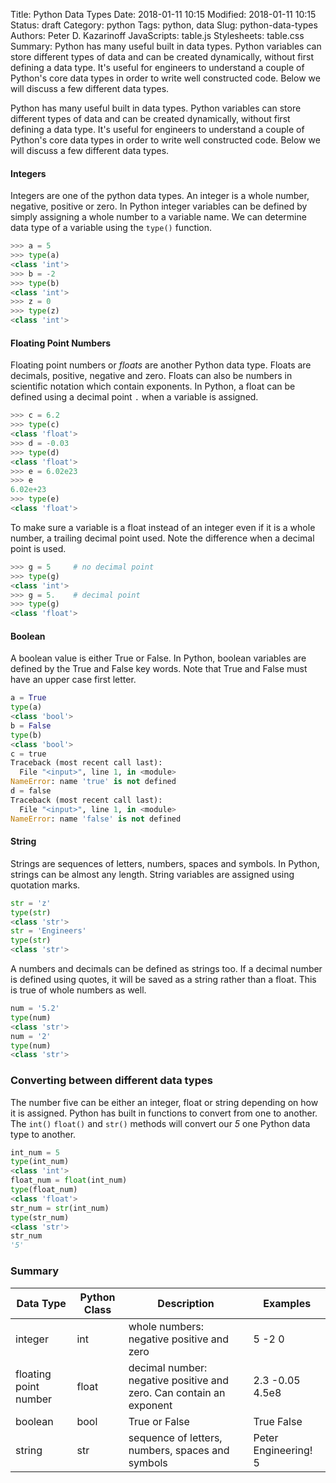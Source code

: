 Title: Python Data Types
Date: 2018-01-11 10:15
Modified: 2018-01-11 10:15
Status: draft
Category: python
Tags: python, data
Slug: python-data-types
Authors: Peter D. Kazarinoff
JavaScripts: table.js
Stylesheets: table.css
Summary: Python has many useful built in data types. Python variables can store different types of data and can be created dynamically, without first defining a data type. It's useful for engineers to understand a couple of Python's core data types in order to write well constructed code. Below we will discuss a few different data types.

Python has many useful built in data types. Python variables can store different types of data and can be created dynamically, without first defining a data type. It's useful for engineers to understand a couple of Python's core data types in order to write well constructed code. Below we will discuss a few different data types.

#### Integers

Integers are one of the python data types. An integer is a whole number, negative, positive or zero. In Python integer variables can be defined by simply assigning a whole number to a variable name. We can determine data type of a variable using the ```type()``` function.

```python
>>> a = 5
>>> type(a)
<class 'int'>
>>> b = -2
>>> type(b)
<class 'int'>
>>> z = 0
>>> type(z)
<class 'int'>
```

#### Floating Point Numbers

Floating point numbers or _floats_ are another Python data type. Floats are decimals, positive, negative and zero. Floats can also be numbers in scientific notation which contain exponents. In Python, a float can be defined using a decimal point ```.``` when a variable is assigned.

```python
>>> c = 6.2
>>> type(c)
<class 'float'>
>>> d = -0.03
>>> type(d)
<class 'float'>
>>> e = 6.02e23
>>> e
6.02e+23
>>> type(e)
<class 'float'>
```

To make sure a variable is a float instead of an integer even if it is a whole number, a trailing decimal point used. Note the difference when a decimal point is used.

```python
>>> g = 5     # no decimal point
>>> type(g)
<class 'int'>
>>> g = 5.    # decimal point
>>> type(g)
<class 'float'>
```

#### Boolean

A boolean value is either True or False. In Python, boolean variables are defined by the True and False key words. Note that True and False must have an upper case first letter.

```python
a = True
type(a)
<class 'bool'>
b = False
type(b)
<class 'bool'>
c = true
Traceback (most recent call last):
  File "<input>", line 1, in <module>
NameError: name 'true' is not defined
d = false
Traceback (most recent call last):
  File "<input>", line 1, in <module>
NameError: name 'false' is not defined
```

#### String

Strings are sequences of letters, numbers, spaces and symbols. In Python, strings can be almost any length. String variables are assigned using quotation marks.

```python
str = 'z'
type(str)
<class 'str'>
str = 'Engineers'
type(str)
<class 'str'>
```

A numbers and decimals can be defined as strings too. If a decimal number is defined using quotes, it will be saved as a string rather than a float. This is true of whole numbers as well.

```python
num = '5.2'
type(num)
<class 'str'>
num = '2'
type(num)
<class 'str'>
```

### Converting between different data types

The number five can be either an integer, float or string depending on how it is assigned. Python has built in functions to convert from one to another. The ```int()``` ```float()``` and ```str()``` methods will convert our _5_ one Python data type to another. 

```python
int_num = 5
type(int_num)
<class 'int'>
float_num = float(int_num)
type(float_num)
<class 'float'>
str_num = str(int_num)
type(str_num)
<class 'str'>
str_num
'5'
```

### Summary

|Data Type| Python Class | Description |Examples|
|---|---|---|---|
| integer | int | whole numbers: negative positive and zero | 5 -2 0 |
| floating point number	| float | decimal number: negative positive and zero. Can contain an exponent | 2.3 -0.05 4.5e8 | 
| boolean	| bool	| True or False | True False |
| string	| str	| sequence of letters, numbers, spaces and symbols | Peter Engineering! 5 |
